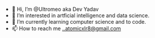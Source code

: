 - 👋 Hi, I’m @Ultromeo aka Dev Yadav
- 👀 I’m interested in artficial intelligence and data science.
- 🌱 I’m currently learning computer science and to code.
- 📫 How to reach me ..atomicxlr8@gmail.com

<!---
Ultromeo/Ultromeo is a ✨ special ✨ repository because its `README.md` (this file) appears on your GitHub profile.
You can click the Preview link to take a look at your changes.
--->
